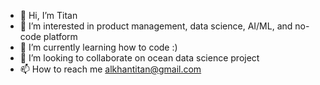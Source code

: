 - 👋 Hi, I’m Titan
- 👀 I’m interested in product management, data science, AI/ML, and no-code platform
- 🌱 I’m currently learning how to code :)
- 💞️ I’m looking to collaborate on ocean data science project
- 📫 How to reach me alkhantitan@gmail.com

<!---
titan-wizard/titan-wizard is a ✨ special ✨ repository because its `README.md` (this file) appears on your GitHub profile.
You can click the Preview link to take a look at your changes.
--->

